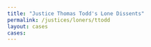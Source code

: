 ```yaml
---
title: "Justice Thomas Todd's Lone Dissents"
permalink: /justices/loners/ttodd
layout: cases
cases:
---
```

